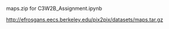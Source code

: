 maps.zip for C3W2B_Assignment.ipynb

http://efrosgans.eecs.berkeley.edu/pix2pix/datasets/maps.tar.gz